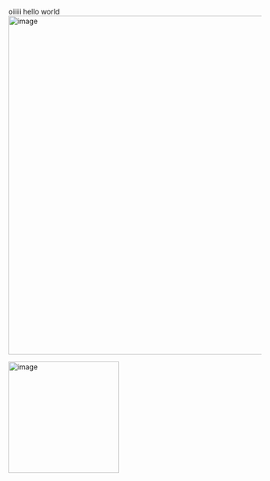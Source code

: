 oiiiii
hello world
<img width="1080" height="675" alt="image" src="https://github.com/user-attachments/assets/abbea54e-84ba-42cd-98a5-04eea8c946e6" />

<img width="220" height="222" alt="image" src="https://github.com/user-attachments/assets/4553bb71-f15d-47d0-8f55-079ce51e07dc" />



